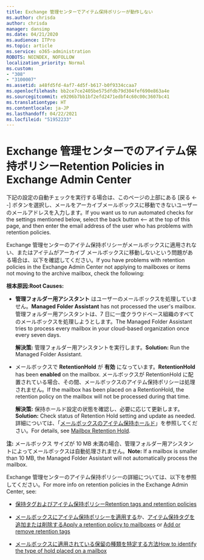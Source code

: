 ```yaml
---
title: Exchange 管理センターでアイテム保持ポリシーが動作しない
ms.author: chrisda
author: chrisda
manager: dansimp
ms.date: 04/21/2020
ms.audience: ITPro
ms.topic: article
ms.service: o365-administration
ROBOTS: NOINDEX, NOFOLLOW
localization_priority: Normal
ms.custom:
- "308"
- "3100007"
ms.assetid: a48fd5fd-4af7-4d5f-b617-b0f9334ccaa7
ms.openlocfilehash: bb2ce7ce2405be575dfdb79d304fef690e863a4e
ms.sourcegitcommit: e9206b7bb1bf2efd2471edbf4c60c00c3607bc41
ms.translationtype: HT
ms.contentlocale: ja-JP
ms.lasthandoff: 04/22/2021
ms.locfileid: "51952233"
---
```

# <a name="retention-policies-in-exchange-admin-center"></a><span data-ttu-id="a6827-102">Exchange 管理センターでのアイテム保持ポリシー</span><span class="sxs-lookup"><span data-stu-id="a6827-102">Retention Policies in Exchange Admin Center</span></span>

<span data-ttu-id="a6827-103">下記の設定の自動チェックを実行する場合は、このページの上部にある [戻る <--] ボタンを選択し、メールをアーカイブメールボックスに移動できないユーザーのメールアドレスを入力します。</span><span class="sxs-lookup"><span data-stu-id="a6827-103">If you want us to run automated checks for the settings mentioned below, select the back button <-- at the top of this page, and then enter the email address of the user who has problems with retention policies.</span></span>

<span data-ttu-id="a6827-104">Exchange 管理センターのアイテム保持ポリシーがメールボックスに適用されない、またはアイテムがアーカイブ メールボックスに移動しないという問題がある場合は、以下を確認してください。</span><span class="sxs-lookup"><span data-stu-id="a6827-104">If you have problems with retention policies in the Exchange Admin Center not applying to mailboxes or items not moving to the archive mailbox, check the following:</span></span>

<span data-ttu-id="a6827-105">**根本原因:**</span><span class="sxs-lookup"><span data-stu-id="a6827-105">**Root Causes:**</span></span>

- <span data-ttu-id="a6827-106">**管理フォルダー用アシスタント** はユーザーのメールボックスを処理していません。</span><span class="sxs-lookup"><span data-stu-id="a6827-106">**Managed Folder Assistant** has not processed the user's mailbox.</span></span> <span data-ttu-id="a6827-107">管理フォルダー用アシスタントは、7 日に一度クラウドベース組織のすべてのメールボックスを処理しようとします。</span><span class="sxs-lookup"><span data-stu-id="a6827-107">The Managed Folder Assistant tries to process every mailbox in your cloud-based organization once every seven days.</span></span>

  <span data-ttu-id="a6827-108">**解決策:** 管理フォルダー用アシスタントを実行します。</span><span class="sxs-lookup"><span data-stu-id="a6827-108">**Solution:** Run the Managed Folder Assistant.</span></span>

- <span data-ttu-id="a6827-109">メールボックスで **RetentionHold** が **有効** になっています。</span><span class="sxs-lookup"><span data-stu-id="a6827-109">**RetentionHold** has been **enabled** on the mailbox.</span></span> <span data-ttu-id="a6827-110">メールボックスが RetentionHold に配置されている場合、その間、メールボックスのアイテム保持ポリシーは処理されません。</span><span class="sxs-lookup"><span data-stu-id="a6827-110">If the mailbox has been placed on a RetentionHold, the retention policy on the mailbox will not be processed during that time.</span></span>

  <span data-ttu-id="a6827-111">**解決策:** 保持ホールド設定の状態を確認し、必要に応じて更新します。</span><span class="sxs-lookup"><span data-stu-id="a6827-111">**Solution:** Check status of Retention Hold setting and update as needed.</span></span> <span data-ttu-id="a6827-112">詳細については、「[メールボックスのアイテム保持ホールド](https://docs.microsoft.com/exchange/security-and-compliance/messaging-records-management/mailbox-retention-hold)」を参照してください。</span><span class="sxs-lookup"><span data-stu-id="a6827-112">For details, see [Mailbox Retention Hold](https://docs.microsoft.com/exchange/security-and-compliance/messaging-records-management/mailbox-retention-hold).</span></span>
 
<span data-ttu-id="a6827-113">**注:** メールボックス サイズが 10 MB 未満の場合、管理フォルダー用アシスタントによってメールボックスは自動処理されません。</span><span class="sxs-lookup"><span data-stu-id="a6827-113">**Note:** If a mailbox is smaller than 10 MB, the Managed Folder Assistant will not automatically process the mailbox.</span></span>
 
<span data-ttu-id="a6827-114">Exchange 管理センターのアイテム保持ポリシーの詳細については、以下を参照してください。</span><span class="sxs-lookup"><span data-stu-id="a6827-114">For more info on retention policies in the Exchange Admin Center, see:</span></span>

- [<span data-ttu-id="a6827-115">保持タグおよびアイテム保持ポリシー</span><span class="sxs-lookup"><span data-stu-id="a6827-115">Retention tags and retention policies</span></span>](https://docs.microsoft.com/exchange/security-and-compliance/messaging-records-management/retention-tags-and-policies)

- <span data-ttu-id="a6827-116">[メールボックスにアイテム保持ポリシーを適用する](https://docs.microsoft.com/exchange/security-and-compliance/messaging-records-management/apply-retention-policy)か、[アイテム保持タグを追加または削除する](https://docs.microsoft.com/exchange/security-and-compliance/messaging-records-management/add-or-remove-retention-tags)</span><span class="sxs-lookup"><span data-stu-id="a6827-116">[Apply a retention policy to mailboxes](https://docs.microsoft.com/exchange/security-and-compliance/messaging-records-management/apply-retention-policy) or [Add or remove retention tags](https://docs.microsoft.com/exchange/security-and-compliance/messaging-records-management/add-or-remove-retention-tags)</span></span>

- [<span data-ttu-id="a6827-117">メールボックスに適用されている保留の種類を特定する方法</span><span class="sxs-lookup"><span data-stu-id="a6827-117">How to identify the type of hold placed on a mailbox</span></span>](https://docs.microsoft.com/microsoft-365/compliance/identify-a-hold-on-an-exchange-online-mailbox)
